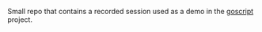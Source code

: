 Small repo that contains a recorded session used as a demo in the
[goscript](https://github.com/elisescu/goscript) project.


